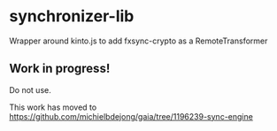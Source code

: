 # synchronizer-lib

Wrapper around kinto.js to add fxsync-crypto as a RemoteTransformer

## Work in progress!
Do not use.

This work has moved to https://github.com/michielbdejong/gaia/tree/1196239-sync-engine
